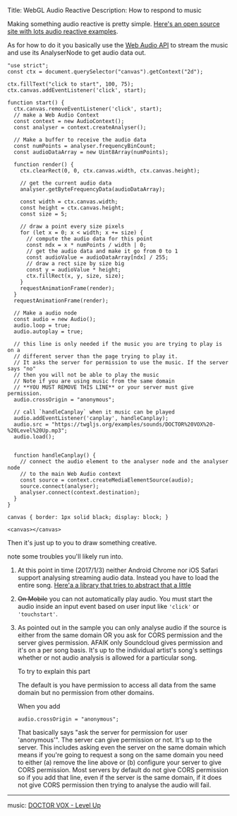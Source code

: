 Title: WebGL Audio Reactive
Description: How to respond to music

Making something audio reactive is pretty simple. [Here's an open source site with lots audio reactive examples](https://www.vertexshaderart.com).

As for how to do it you basically use the [Web Audio API]() to stream the music and use its AnalyserNode to get audio data out.

<!-- begin snippet: js hide: false console: true babel: false -->

<!-- language: lang-js -->

    "use strict";
    const ctx = document.querySelector("canvas").getContext("2d");

    ctx.fillText("click to start", 100, 75);
    ctx.canvas.addEventListener('click', start);

    function start() {
      ctx.canvas.removeEventListener('click', start);
      // make a Web Audio Context
      const context = new AudioContext();
      const analyser = context.createAnalyser();

      // Make a buffer to receive the audio data
      const numPoints = analyser.frequencyBinCount;
      const audioDataArray = new Uint8Array(numPoints);

      function render() {
        ctx.clearRect(0, 0, ctx.canvas.width, ctx.canvas.height);

        // get the current audio data
        analyser.getByteFrequencyData(audioDataArray);

        const width = ctx.canvas.width;
        const height = ctx.canvas.height;
        const size = 5;

        // draw a point every size pixels
        for (let x = 0; x < width; x += size) {
          // compute the audio data for this point
          const ndx = x * numPoints / width | 0;
          // get the audio data and make it go from 0 to 1
          const audioValue = audioDataArray[ndx] / 255;
          // draw a rect size by size big
          const y = audioValue * height;
          ctx.fillRect(x, y, size, size);
        }
        requestAnimationFrame(render);
      }
      requestAnimationFrame(render);

      // Make a audio node
      const audio = new Audio();
      audio.loop = true;
      audio.autoplay = true;

      // this line is only needed if the music you are trying to play is on a
      // different server than the page trying to play it.
      // It asks the server for permission to use the music. If the server says "no"
      // then you will not be able to play the music
      // Note if you are using music from the same domain
      // **YOU MUST REMOVE THIS LINE** or your server must give permission.
      audio.crossOrigin = "anonymous";

      // call `handleCanplay` when it music can be played
      audio.addEventListener('canplay', handleCanplay);
      audio.src = "https://twgljs.org/examples/sounds/DOCTOR%20VOX%20-%20Level%20Up.mp3";
      audio.load();


      function handleCanplay() {
        // connect the audio element to the analyser node and the analyser node
        // to the main Web Audio context
        const source = context.createMediaElementSource(audio);
        source.connect(analyser);
        analyser.connect(context.destination);
      }
    }



<!-- language: lang-css -->

    canvas { border: 1px solid black; display: block; }

<!-- language: lang-html -->

    <canvas></canvas>

<!-- end snippet -->

Then it's just up to you to draw something creative.

note some troubles you'll likely run into.

1.  At this point in time (2017/1/3) neither Android Chrome nor iOS Safari support analysing streaming audio data. Instead you have to load the entire song. [Here'a a library that tries to abstract that a little](https://github.com/greggman/audiostreamsource.js)

2. <s>On Mobile</s> you can not automatically play audio. You must start the audio inside an input event based on user input like `'click'` or `'touchstart'`.

3.  As pointed out in the sample you can only analyse audio if the source is either from the same domain OR you ask for CORS permission and the server gives permission. AFAIK only Soundcloud gives permission and it's on a per song basis. It's up to the individual artist's song's settings whether or not audio analysis is allowed for a particular song.

    To try to explain this part

    The default is you have permission to access all data from the same domain but no permission from other domains.

    When you add

        audio.crossOrigin = "anonymous";

    That basically says "ask the server for permission for user 'anonymous'". The server can give permission or not. It's up to the server. This includes asking even the server on the same domain which means if you're going to request a song on the same domain you need to either (a) remove the line above or (b) configure your server to give CORS permission. Most servers by default do not give CORS permission so if you add that line, even if the server is the same domain, if it does not give CORS permission then trying to analyse the audio will fail.

---

music: [DOCTOR VOX - Level Up](https://youtu.be/eUX39M_0MJ8)
